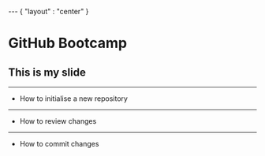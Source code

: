 --- { "layout" : "center" }
# GitHub Bootcamp

## This is my slide

---

- How to initialise a new repository

---

- How to review changes

---

- How to commit changes
